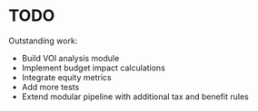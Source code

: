 # TODO

Outstanding work:

* Build VOI analysis module
* Implement budget impact calculations
* Integrate equity metrics
* Add more tests
* Extend modular pipeline with additional tax and benefit rules
